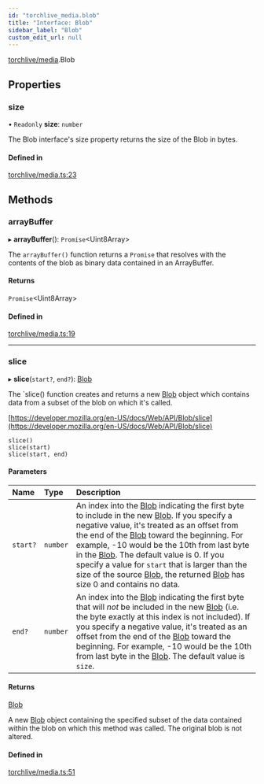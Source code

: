 ```yaml
---
id: "torchlive_media.blob"
title: "Interface: Blob"
sidebar_label: "Blob"
custom_edit_url: null
---
```


[torchlive/media](../modules/torchlive_media.md).Blob

## Properties

### size

• `Readonly` **size**: `number`

The Blob interface's size property returns the size of the Blob in bytes.

#### Defined in

[torchlive/media.ts:23](https://github.com/pytorch/live/blob/966a71c9/react-native-pytorch-core/src/torchlive/media.ts#L23)

## Methods

### arrayBuffer

▸ **arrayBuffer**(): `Promise`<Uint8Array\>

The `arrayBuffer()` function returns a `Promise` that resolves with the
contents of the blob as binary data contained in an ArrayBuffer.

#### Returns

`Promise`<Uint8Array\>

#### Defined in

[torchlive/media.ts:19](https://github.com/pytorch/live/blob/966a71c9/react-native-pytorch-core/src/torchlive/media.ts#L19)

___

### slice

▸ **slice**(`start?`, `end?`): [Blob](torchlive_media.blob.md)

The `slice() function creates and returns a new [Blob](torchlive_media.blob.md) object which contains
data from a subset of the blob on which it's called.

[https://developer.mozilla.org/en-US/docs/Web/API/Blob/slice](https://developer.mozilla.org/en-US/docs/Web/API/Blob/slice)

```
slice()
slice(start)
slice(start, end)
```

#### Parameters

| Name | Type | Description |
| :------ | :------ | :------ |
| `start?` | `number` | An index into the [Blob](torchlive_media.blob.md) indicating the first byte to include in the new [Blob](torchlive_media.blob.md). If you specify a negative value, it's treated as an offset from the end of the [Blob](torchlive_media.blob.md) toward the beginning. For example, -10 would be the 10th from last byte in the [Blob](torchlive_media.blob.md). The default value is 0. If you specify a value for `start` that is larger than the size of the source [Blob](torchlive_media.blob.md), the returned [Blob](torchlive_media.blob.md) has size 0 and contains no data. |
| `end?` | `number` | An index into the [Blob](torchlive_media.blob.md) indicating the first byte that will *not* be included in the new [Blob](torchlive_media.blob.md) (i.e. the byte exactly at this index is not included). If you specify a negative value, it's treated as an offset from the end of the [Blob](torchlive_media.blob.md) toward the beginning. For example, -10 would be the 10th from last byte in the [Blob](torchlive_media.blob.md). The default value is `size`. |

#### Returns

[Blob](torchlive_media.blob.md)

A new [Blob](torchlive_media.blob.md) object containing the specified subset of the data contained
within the blob on which this method was called. The original blob is not altered.

#### Defined in

[torchlive/media.ts:51](https://github.com/pytorch/live/blob/966a71c9/react-native-pytorch-core/src/torchlive/media.ts#L51)
